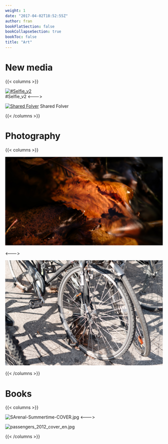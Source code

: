 ```yaml
---
weight: 1
date: "2017-04-02T18:52:55Z"
author: fran
bookFlatSection: false
bookCollapseSection: true
bookToc: false
title: "Art"
---
```


# New media
{{< columns >}}

[![#Selfie_v2](/docs/art/new-media-art/XT238744.jpg)](/docs/art/new-media-art/2021-10-26_selfie_v2/)  
#Selfie_v2
<--->

[![Shared Folver](/docs/art/new-media-art/IMG_5027-Editar-2.jpg)](/docs/art/new-media-art/2021-05-21_shared_folder_v21/)
Shared Folver

{{< /columns >}}

# Photography 

{{< columns >}}

![X1V45282-Enhanced-SR.jpg](photography/2025-02-11/X1V45282-Enhanced-SR.jpg)

<--->

![fran_simo_traces_1_02__A009704_DxO.jpg](photography/2015-03-15-traces-personal-drifts/fran_simo_traces_1_02__A009704_DxO.jpg)

{{< /columns >}}

# Books

{{< columns >}}


![SArenal-Summertime-COVER.jpg](/docs/art/books/2017-04-02-sarenal-summertime-2016/SArenal-Summertime-COVER.jpg)
<--->

![passengers_2012_cover_en.jpg](/docs/art/books/2013-11-16-passengers-2012/passengers_2012_cover_en.jpg)


{{< /columns >}}